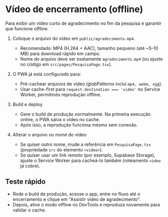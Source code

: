 # Vídeo de encerramento (offline)

Para exibir um vídeo curto de agradecimento no fim da pesquisa e garantir que funcione offline:

1) Coloque o arquivo do vídeo em `public/agradecimento.mp4`.
   - Recomendado: MP4 (H.264 + AAC), tamanho pequeno (até ~5–10 MB) para download rápido em campo.
   - Nome do arquivo deve ser exatamente `agradecimento.mp4` (ou ajuste no código em `src/pages/PesquisaPage.tsx`).

2) O PWA já está configurado para:
   - Pré-cachear arquivos de vídeo (globPatterns inclui `mp4, webm, ogg`).
   - Usar cache-first para `request.destination === 'video'` no Service Worker, permitindo reprodução offline.

3) Build e deploy
   - Gere o build de produção normalmente. Na primeira execução online, o PWA salva o vídeo no cache.
   - Após isso, a reprodução funciona mesmo sem conexão.

4) Alterar o arquivo ou nome do vídeo
   - Se quiser outro nome, mude a referência em `PesquisaPage.tsx` (propriedade `src` do elemento `<video>`).
   - Se quiser usar um link remoto (por exemplo, Supabase Storage), ajuste o Service Worker para cacheá-lo também (roteamento `video` já cobre). 

## Teste rápido
- Rode o build de produção, acesse o app, entre no fluxo até o encerramento e clique em "Assistir vídeo de agradecimento".
- Depois, ative o modo offline no DevTools e reproduza novamente para validar o cache.
